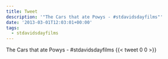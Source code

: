 ```yaml
---
title: Tweet
description: '"The Cars that ate Powys - #stdavidsdayfilms"'
date: '2013-03-01T12:03:01+00:00'
tags:
  - stdavidsdayfilms
---
```

The Cars that ate Powys - #stdavidsdayfilms
      {{< tweet 0 0 >}}
    
